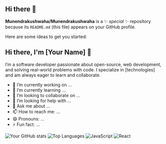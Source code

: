 ## Hi there 👋

**Munendrakushwaha/Munendrakushwaha** is a ✨ _special_ ✨ repository because its `README.md` (this file) appears on your GitHub profile.

Here are some ideas to get you started:
## Hi there, I'm [Your Name] 👋

I’m a software developer passionate about open-source, web development, and solving real-world problems with code. I specialize in [technologies] and am always eager to learn and collaborate.


- 🔭 I’m currently working on ...
- 🌱 I’m currently learning ...
- 👯 I’m looking to collaborate on ...
- 🤔 I’m looking for help with ...
- 💬 Ask me about ...
- 📫 How to reach me: ...
- 😄 Pronouns: ...
- ⚡ Fun fact: ...

![Your GitHub stats](https://github-readme-stats.vercel.app/api?username=Munendrakushwaha&show_icons=true&theme=radical)
![Top Languages](https://github-readme-stats.vercel.app/api/top-langs/?username=Munendrakushwaha&layout=compact)
![JavaScript](https://img.shields.io/badge/JavaScript-Expert-blue)
![React](https://img.shields.io/badge/React-Expert-green)


